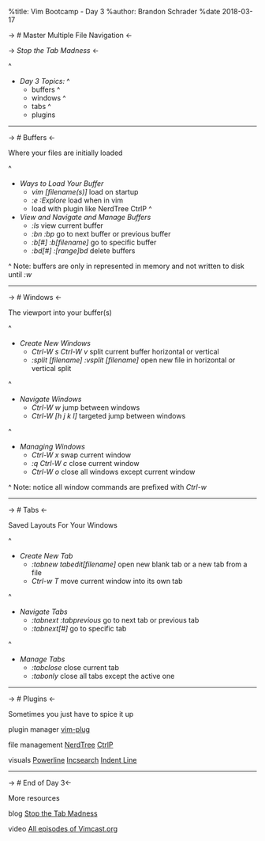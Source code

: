 %title: Vim Bootcamp - Day 3
%author: Brandon Schrader
%date 2018-03-17

-> # Master Multiple File Navigation <-

-> *Stop the Tab Madness* <-

^
* _Day 3 Topics:_
    ^
    - buffers
    ^
    - windows
    ^
    - tabs
    ^
    - plugins

---

-> # Buffers <-

Where your files are initially loaded

^
* _Ways to Load Your Buffer_
    - *vim [filename(s)]* load on startup
    - *:e :Explore* load when in vim
    - load with plugin like NerdTree CtrlP
^
* _View and Navigate and Manage Buffers_
    - *:ls* view current buffer
    - *:bn :bp* go to next buffer or previous buffer
    - *:b[#] :b[filename]* go to specific buffer
    - *:bd[#] :[range]bd* delete buffers

^
Note: buffers are only in represented in memory and not written to disk until *:w*

---

-> # Windows <-

The viewport into your buffer(s)

^
* _Create New Windows_
    - *Ctrl-W s Ctrl-W v* split current buffer horizontal or vertical
    - *:split [filename] :vsplit [filename]* open new file in horizontal or vertical split

^
* _Navigate Windows_
    - *Ctrl-W w* jump between windows
    - *Ctrl-W [h j k l]* targeted jump between windows

^
* _Managing Windows_
    - *Ctrl-W x* swap current window
    - *:q Ctrl-W c* close current window
    - *Ctrl-W o* close all windows except current window

^
Note: notice all window commands are prefixed with *Ctrl-w*

---

-> # Tabs <-

Saved Layouts For Your Windows

^
* _Create New Tab_
    - *:tabnew tabedit[filename]* open new blank tab or a new tab from a file
    - *Ctrl-w T* move current window into its own tab

^
* _Navigate Tabs_
    - *:tabnext :tabprevious* go to next tab or previous tab
    - *:tabnext[#]* go to specific tab

^
* _Manage Tabs_
    - *:tabclose* close current tab
    - *:tabonly* close all tabs except the active one

---

-> # Plugins <-

Sometimes you just have to spice it up

plugin manager  [vim-plug](https://github.com/junegunn/vim-plug)

file management [NerdTree](https://github.com/scrooloose/nerdtree)
                [CtrlP](https://github.com/kien/ctrlp.vim)

visuals         [Powerline](https://powerline.readthedocs.io/en/master/)
                [Incsearch](https://github.com/haya14busa/incsearch.vim)
                [Indent Line](https://github.com/Yggdroot/indentLine)

---

-> # End of Day 3<-

More resources

blog    [Stop the Tab Madness](https://joshldavis.com/2014/04/05/vim-tab-madness-buffers-vs-tabs/)

video   [All episodes of Vimcast.org](http://vimcasts.org/episodes/archive)
